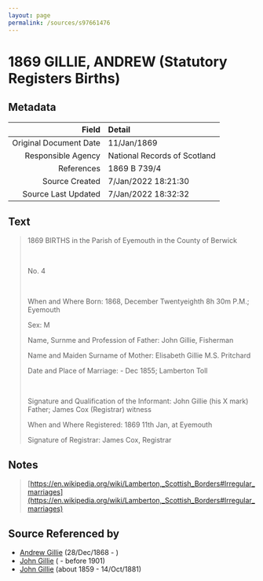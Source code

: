 ```yaml
---
layout: page
permalink: /sources/s97661476
---
```


# 1869 GILLIE, ANDREW (Statutory Registers Births)

## Metadata
Field | Detail
---:|:---
Original Document Date | 11/Jan/1869
Responsible Agency | National Records of Scotland
References | 1869 B 739/4
Source Created | 7/Jan/2022 18:21:30
Source Last Updated | 7/Jan/2022 18:32:32

## Text

> 1869 BIRTHS in the Parish of Eyemouth in the County of Berwick
>
> <br/>
>
> No. 4
>
> <br/>
>
> When and Where Born: 1868, December Twentyeighth 8h 30m P.M.; Eyemouth
>
> Sex: M
>
> Name, Surnme and Profession of Father: John Gillie, Fisherman
>
> Name and Maiden Surname of Mother: Elisabeth Gillie M.S. Pritchard
>
> Date and Place of Marriage: - Dec 1855; Lamberton Toll
>
> <br/>
>
> Signature and Qualification of the Informant: John Gillie (his X mark) Father; James Cox (Registrar) witness
>
> When and Where Registered: 1869 11th Jan, at Eyemouth
>
> Signature of Registrar: James Cox, Registrar
>

## Notes

> [https://en.wikipedia.org/wiki/Lamberton,_Scottish_Borders#Irregular_marriages](https://en.wikipedia.org/wiki/Lamberton,_Scottish_Borders#Irregular_marriages)
>


## Source Referenced by

* [Andrew Gillie](../people/@60068056@-andrew-gillie-b1868-12-28-d.md) (28/Dec/1868 - )
* [John Gillie](../people/@95851656@-john-gillie-b-d1901.md) ( - before 1901)
* [John Gillie](../people/@49104732@-john-gillie-b1859-d1881-10-14.md) (about 1859 - 14/Oct/1881)
